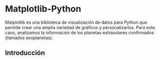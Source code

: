 # Matplotlib-Python
Matplotlib es una biblioteca de visualización de datos para Python que permite crear una amplia variedad de gráficos y personalizarlos. Para este caso, analizamos la información de los planetas extrasolares confirmados (llamados exoplanetas).

## Introducción
